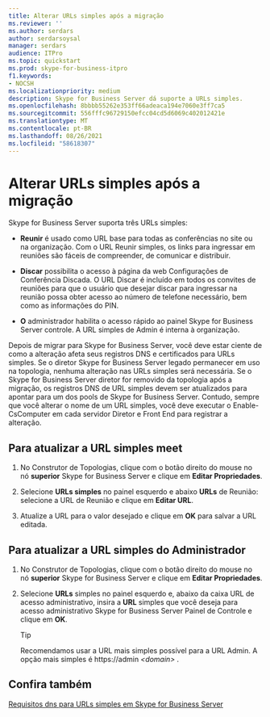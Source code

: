 ```yaml
---
title: Alterar URLs simples após a migração
ms.reviewer: ''
ms.author: serdars
author: serdarsoysal
manager: serdars
audience: ITPro
ms.topic: quickstart
ms.prod: skype-for-business-itpro
f1.keywords:
- NOCSH
ms.localizationpriority: medium
description: Skype for Business Server dá suporte a URLs simples.
ms.openlocfilehash: 8bbbb55262e353ff66adeaca194e7060e3ff7ca5
ms.sourcegitcommit: 556fffc96729150efcc04cd5d6069c402012421e
ms.translationtype: MT
ms.contentlocale: pt-BR
ms.lasthandoff: 08/26/2021
ms.locfileid: "58618307"
---
```

# <a name="change-simple-urls-after-migration"></a>Alterar URLs simples após a migração

Skype for Business Server suporta três URLs simples:
  
- **Reunir** é usado como URL base para todas as conferências no site ou na organização. Com o URL Reunir simples, os links para ingressar em reuniões são fáceis de compreender, de comunicar e distribuir. 
    
- **Discar** possibilita o acesso à página da web Configurações de Conferência Discada. O URL Discar é incluído em todos os convites de reuniões para que o usuário que desejar discar para ingressar na reunião possa obter acesso ao número de telefone necessário, bem como as informações do PIN. 
    
- **O** administrador habilita o acesso rápido ao painel Skype for Business Server controle. A URL simples de Admin é interna à organização. 
    
Depois de migrar para Skype for Business Server, você deve estar ciente de como a alteração afeta seus registros DNS e certificados para URLs simples. Se o diretor Skype for Business Server legado permanecer em uso na topologia, nenhuma alteração nas URLs simples será necessária. Se o Skype for Business Server diretor for removido da topologia após a migração, os registros DNS de URL simples devem ser atualizados para apontar para um dos pools de Skype for Business Server. Contudo, sempre que você alterar o nome de um URL simples, você deve executar o Enable-CsComputer em cada servidor Diretor e Front End para registrar a alteração.

## <a name="to-update-the-meet-simple-url"></a>Para atualizar a URL simples meet

1. No Construtor de Topologias, clique com o botão direito do mouse no nó **superior** Skype for Business Server e clique em **Editar Propriedades**.
    
2. Selecione **URLs simples** no painel esquerdo e abaixo **URLs** de Reunião: selecione a URL de Reunião e clique em **Editar URL**.
    
3. Atualize a URL para o valor desejado e clique em **OK** para salvar a URL editada. 
    
## <a name="to-update-the-admin-simple-url"></a>Para atualizar a URL simples do Administrador

1. No Construtor de Topologias, clique com o botão direito do mouse no nó **superior** Skype for Business Server e clique em **Editar Propriedades**.
    
2. Selecione **URLs** simples no painel esquerdo e, abaixo da caixa URL de acesso administrativo, insira a **URL** simples que você deseja para acesso administrativo Skype for Business Server Painel de Controle e clique em **OK**.
    
   > [!TIP]
   > Recomendamos usar a URL mais simples possível para a URL Admin. A opção mais simples é https://admin <em>\<domain\></em> . 
  
## <a name="see-also"></a>Confira também

[Requisitos dns para URLs simples em Skype for Business Server](../../SfbServer/plan-your-deployment/network-requirements/simple-urls.md)
